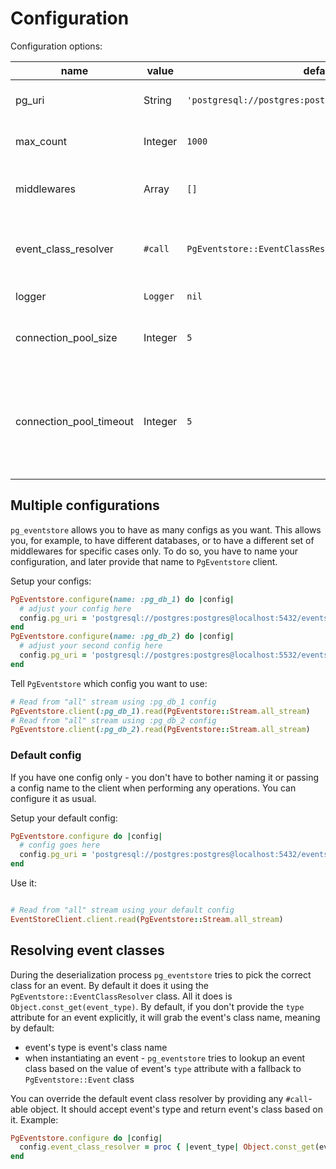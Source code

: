 # Configuration

Configuration options:

| name                    | value    | default value                                                | description                                                                                                                                                                                                                                                          |
|-------------------------|----------|--------------------------------------------------------------|----------------------------------------------------------------------------------------------------------------------------------------------------------------------------------------------------------------------------------------------------------------------|
| pg_uri                  | String   | `'postgresql://postgres:postgres@localhost:5432/eventstore'` | PostgreSQL connection string. See PostgreSQL [docs](https://www.postgresql.org/docs/current/libpq-connect.html#LIBPQ-CONNSTRING-URIS) for more information.                                                                                                          |
| max_count               | Integer  | `1000`                                                       | Number of events to return in one response when reading from a stream.                                                                                                                                                                                               |
| middlewares             | Array    | `[]`                                                         | Array of objects that respond to `#serialize` and `#deserialize` methods. See [**Writing middleware**](writing_middleware.md) chapter.                                                                                                                               |
| event_class_resolver    | `#call`  | `PgEventstore::EventClassResolver.new`                       | A `#call`-able object that accepts a string and returns an event's class. See **Resolving events classes** chapter bellow for more info.                                                                                                                                |
| logger                  | `Logger` | `nil`                                                        | A logger that logs messages from `pg_eventstore` gem.                                                                                                                                                                                                                |
| connection_pool_size    | Integer  | `5`                                                          | Max number of connections per ruby process. It must equal the number of threads of your application.                                                                                                                                                              |
| connection_pool_timeout | Integer  | `5`                                                          | Time in seconds to wait for the connection in pool to be released. If no connections are available during this time - `ConnectionPool::TimeoutError` will be raised. See `connection_pool` gem [docs](https://github.com/mperham/connection_pool#usage) for more info. |

## Multiple configurations

`pg_eventstore` allows you to have as many configs as you want. This allows you, for example, to have different
databases, or to have a different set of middlewares for specific cases only. To do so, you have to name your
configuration, and later provide that name to `PgEventstore` client.

Setup your configs:

```ruby
PgEventstore.configure(name: :pg_db_1) do |config|
  # adjust your config here
  config.pg_uri = 'postgresql://postgres:postgres@localhost:5432/eventstore'
end
PgEventstore.configure(name: :pg_db_2) do |config|
  # adjust your second config here
  config.pg_uri = 'postgresql://postgres:postgres@localhost:5532/eventstore'
end
```

Tell `PgEventstore` which config you want to use:

```ruby
# Read from "all" stream using :pg_db_1 config
PgEventstore.client(:pg_db_1).read(PgEventstore::Stream.all_stream)
# Read from "all" stream using :pg_db_2 config
PgEventstore.client(:pg_db_2).read(PgEventstore::Stream.all_stream)
```

### Default config

If you have one config only - you don't have to bother naming it or passing a config name to the client when performing
any operations. You can configure it as usual.

Setup your default config:

```ruby
PgEventstore.configure do |config|
  # config goes here
  config.pg_uri = 'postgresql://postgres:postgres@localhost:5432/eventstore'
end
```

Use it:

```ruby

# Read from "all" stream using your default config
EventStoreClient.client.read(PgEventstore::Stream.all_stream)
```

## Resolving event classes

During the deserialization process `pg_eventstore` tries to pick the correct class for an event. By default it does it
using the `PgEventstore::EventClassResolver` class. All it does is `Object.const_get(event_type)`. By default, if you
don't provide the `type` attribute for an event explicitly, it will grab the event's class name, meaning by default:

- event's type is event's class name
- when instantiating an event - `pg_eventstore` tries to lookup an event class based on the value of event's `type`
  attribute with a fallback to `PgEventstore::Event` class

You can override the default event class resolver by providing any `#call`-able object. It should accept event's type
and return event's class based on it. Example:

```ruby
PgEventstore.configure do |config|
  config.event_class_resolver = proc { |event_type| Object.const_get(event_type.gsub('Foo', 'Bar')) rescue PgEventstore::Event }
end
```
